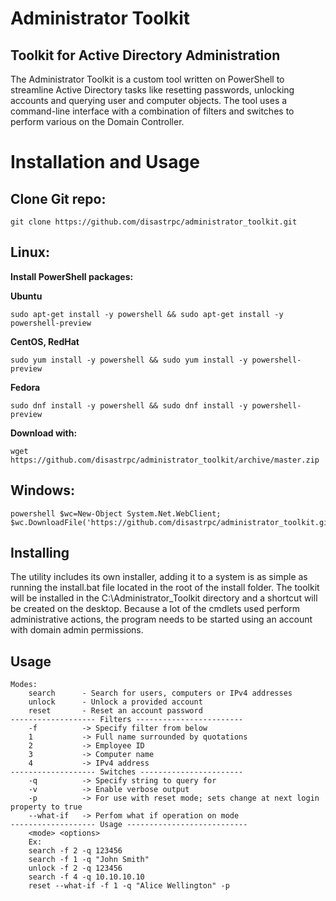 # Administrator Toolkit
## Toolkit for Active Directory Administration
The Administrator Toolkit is a custom tool written on PowerShell to streamline Active Directory tasks like resetting passwords, unlocking accounts and querying user and computer objects. The tool uses a command-line interface with a combination of filters and switches to perform various on the Domain Controller.

# Installation and Usage
## Clone Git repo:
```
git clone https://github.com/disastrpc/administrator_toolkit.git
```
## Linux:
**Install PowerShell packages:**

**Ubuntu**
```
sudo apt-get install -y powershell && sudo apt-get install -y powershell-preview
```
**CentOS, RedHat**
```
sudo yum install -y powershell && sudo yum install -y powershell-preview
```
**Fedora**
```
sudo dnf install -y powershell && sudo dnf install -y powershell-preview
```
**Download with:**
```
wget https://github.com/disastrpc/administrator_toolkit/archive/master.zip
```
## Windows:
```
powershell $wc=New-Object System.Net.WebClient; $wc.DownloadFile('https://github.com/disastrpc/administrator_toolkit.git','%userprofile%\Downloads\Administrator_Toolkit_Installer.zip')
```
## Installing

The utility includes its own installer, adding it to a system is as simple as running the install.bat file located in the root of the install folder. The toolkit will be installed in the C:\Administrator_Toolkit directory and a shortcut will be created on the desktop.
Because a lot of the cmdlets used perform administrative actions, the program needs to be started using an account with domain admin permissions.

## Usage
```
Modes:
    search      - Search for users, computers or IPv4 addresses  
    unlock      - Unlock a provided account
    reset       - Reset an account password
------------------- Filters ------------------------
    -f          -> Specify filter from below 
    1           -> Full name surrounded by quotations
    2           -> Employee ID
    3           -> Computer name
    4           -> IPv4 address
------------------- Switches -----------------------
    -q          -> Specify string to query for
    -v          -> Enable verbose output
    -p          -> For use with reset mode; sets change at next login property to true
    --what-if   -> Perfom what if operation on mode
------------------- Usage ---------------------------
    <mode> <options>
    Ex:
    search -f 2 -q 123456
    search -f 1 -q "John Smith"
    unlock -f 2 -q 123456
    search -f 4 -q 10.10.10.10
    reset --what-if -f 1 -q "Alice Wellington" -p
```
